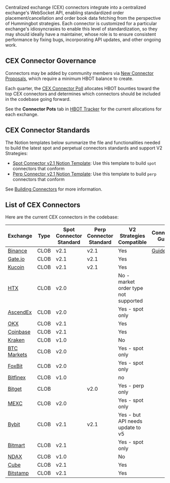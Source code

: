 Centralized exchange (CEX) connectors integrate into a centralized exchange's WebSocket API, enabling standardized order placement/cancellation and order book data fetching from the perspective of Hummingbot strategies. Each connector is customized for a particular exchange's idiosyncrasies to enable this level of standardization, so they may should ideally have a maintainer, whose role is to ensure consistent performance by fixing bugs, incorporating API updates, and other ongoing work.

## CEX Connector Governance

Connectors may be added by community members via [New Connector Proposals](/governance/proposals), which require a minimum HBOT balance to create.

Each quarter, the [CEX Connector Poll](/governance/polls) allocates HBOT bounties toward the top CEX connectors and determines which connectors should be included in the codebase going forward.

See the **Connector Pots** tab in [HBOT Tracker](https://docs.google.com/spreadsheets/d/1UNAumPMnXfsghAAXrfKkPGRH9QlC8k7Cu1FGQVL1t0M/edit?usp=sharing) for the current allocations for each exchange.

## CEX Connector Standards

The Notion templates below summarize the file and functionalities needed to build the latest spot and perpetual connectors standards and support V2 Strategies:

* [Spot Connector v2.1 Notion Template](https://hummingbot-foundation.notion.site/Spot-Connector-v2-1-1cc43830938445c9974f43ef861d59f1): Use this template to build `spot` connectors that conform 
* [Perp Connector v2.1 Notion Template](https://hummingbot-foundation.notion.site/Perp-Connector-v2-1-57d8391eb54c40929f77067355fd551e): Use this template to build `perp` connectors that conform 

See [Building Connectors](/developers/connectors) for more information.

## List of CEX Connectors

Here are the current CEX connectors in the codebase:

| Exchange | Type | Spot Connector Standard | Perp Connector Standard | V2 Strategies Compatible | Connector Guide
|----------|------|------|------------|-------------|---|
| [Binance](../exchanges/binance/index.md) | CLOB | v2.1 | v2.1 | Yes | [Guide](/academy-content/using-binance-with-hummingbot)
| [Gate.io](../exchanges/gate-io/index.md) | CLOB | v2.1 | v2.1 | Yes
| [Kucoin](../exchanges/kucoin/index.md) | CLOB | v2.1 | v2.1 | Yes
| [HTX](../exchanges/huobi) | CLOB | v2.0 |  | No - market order type not supported
| [AscendEx](../exchanges/ascendex/index.md) | CLOB | v2.0 |  | Yes - spot only
| [OKX](../exchanges/okx/okx.md) | CLOB | v2.1 |  | Yes
| [Coinbase](../exchanges/coinbase) | CLOB | v2.1 | | Yes
| [Kraken](../exchanges/kraken) | CLOB | v1.0 |  | No
| [BTC Markets](../exchanges/btc-markets.md) | CLOB | v2.0 |  | Yes - spot only
| [FoxBit](../exchanges/foxbit) | CLOB | v2.0 |  | Yes - spot only
| [Bitfinex](../exchanges/bitfinex.md) | CLOB | v1.0 | | no
| [Bitget](../exchanges/bitget-perpetual.md) | CLOB |  | v2.0 | Yes - perp only
| [MEXC](../exchanges/mexc) | CLOB | v2.0 |  | Yes - spot only |
| [Bybit](../exchanges/bybit) | CLOB | v2.1 | v2.1 | Yes - but API needs update to v5
| [Bitmart](../exchanges/bitmart/index.md) | CLOB | v2.1 |  | Yes - spot only 
| [NDAX](../exchanges/ndax) | CLOB | v1.0 |  | No
| [Cube](../exchanges/cube/index.md) | CLOB | v2.1 |  | Yes
| [Bitstamp](../exchanges/bitstamp/index.md) | CLOB | v2.1 |  | Yes